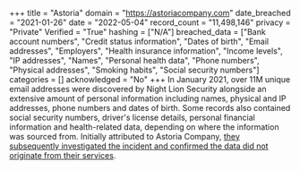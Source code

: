 +++
title = "Astoria"
domain = "https://astoriacompany.com"
date_breached = "2021-01-26"
date = "2022-05-04"
record_count = "11,498,146"
privacy = "Private"
Verified = "True"
hashing = ["N/A"]
breached_data = ["Bank account numbers", "Credit status information", "Dates of birth", "Email addresses", "Employers", "Health insurance information", "Income levels", "IP addresses", "Names", "Personal health data", "Phone numbers", "Physical addresses", "Smoking habits", "Social security numbers"]
categories = []
acknowledged = "No"
+++
In January 2021, over 11M unique email addresses were discovered by Night Lion Security alongside an extensive amount of personal information including names, physical and IP addresses, phone numbers and dates of birth. Some records also contained social security numbers, driver's license details, personal financial information and health-related data, depending on where the information was sourced from. Initially attributed to Astoria Company, <a href="https://astoriacompany.com/cyber-update/" target="_blank" rel="noopener">they subsequently investigated the incident and confirmed the data did not originate from their services</a>.
